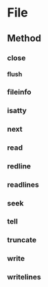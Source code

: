 # File
## Method
### close
#### flush
### fileinfo
### isatty
### next
### read
### redline
### readlines
### seek
### tell
### truncate
### write
### writelines

